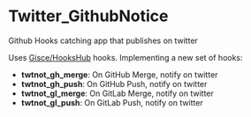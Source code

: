 # Twitter_GithubNotice
Github Hooks catching app that publishes on twitter

Uses [Gisce/HooksHub](https://github.com/gisce/hookshub) hooks.
Implementing a new set of hooks:

- **twtnot_gh_merge**: On GitHub Merge, notify on twitter
- **twtnot_gh_push**: On GitHub Push, notify on twitter
- **twtnot_gl_merge**: On GitLab Merge, notify on twitter
- **twtnot_gl_push**: On GitLab Push, notify on twitter
